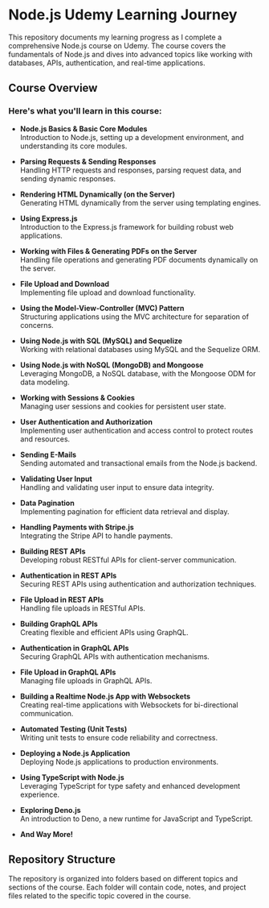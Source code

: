 # Node.js Udemy Learning Journey

This repository documents my learning progress as I complete a comprehensive Node.js course on Udemy. The course covers the fundamentals of Node.js and dives into advanced topics like working with databases, APIs, authentication, and real-time applications.

## Course Overview

### Here's what you'll learn in this course:

- **Node.js Basics & Basic Core Modules**  
  Introduction to Node.js, setting up a development environment, and understanding its core modules.

- **Parsing Requests & Sending Responses**  
  Handling HTTP requests and responses, parsing request data, and sending dynamic responses.

- **Rendering HTML Dynamically (on the Server)**  
  Generating HTML dynamically from the server using templating engines.

- **Using Express.js**  
  Introduction to the Express.js framework for building robust web applications.

- **Working with Files & Generating PDFs on the Server**  
  Handling file operations and generating PDF documents dynamically on the server.

- **File Upload and Download**  
  Implementing file upload and download functionality.

- **Using the Model-View-Controller (MVC) Pattern**  
  Structuring applications using the MVC architecture for separation of concerns.

- **Using Node.js with SQL (MySQL) and Sequelize**  
  Working with relational databases using MySQL and the Sequelize ORM.

- **Using Node.js with NoSQL (MongoDB) and Mongoose**  
  Leveraging MongoDB, a NoSQL database, with the Mongoose ODM for data modeling.

- **Working with Sessions & Cookies**  
  Managing user sessions and cookies for persistent user state.

- **User Authentication and Authorization**  
  Implementing user authentication and access control to protect routes and resources.

- **Sending E-Mails**  
  Sending automated and transactional emails from the Node.js backend.

- **Validating User Input**  
  Handling and validating user input to ensure data integrity.

- **Data Pagination**  
  Implementing pagination for efficient data retrieval and display.

- **Handling Payments with Stripe.js**  
  Integrating the Stripe API to handle payments.

- **Building REST APIs**  
  Developing robust RESTful APIs for client-server communication.

- **Authentication in REST APIs**  
  Securing REST APIs using authentication and authorization techniques.

- **File Upload in REST APIs**  
  Handling file uploads in RESTful APIs.

- **Building GraphQL APIs**  
  Creating flexible and efficient APIs using GraphQL.

- **Authentication in GraphQL APIs**  
  Securing GraphQL APIs with authentication mechanisms.

- **File Upload in GraphQL APIs**  
  Managing file uploads in GraphQL APIs.

- **Building a Realtime Node.js App with Websockets**  
  Creating real-time applications with Websockets for bi-directional communication.

- **Automated Testing (Unit Tests)**  
  Writing unit tests to ensure code reliability and correctness.

- **Deploying a Node.js Application**  
  Deploying Node.js applications to production environments.

- **Using TypeScript with Node.js**  
  Leveraging TypeScript for type safety and enhanced development experience.

- **Exploring Deno.js**  
  An introduction to Deno, a new runtime for JavaScript and TypeScript.

- **And Way More!**

## Repository Structure

The repository is organized into folders based on different topics and sections of the course. Each folder will contain code, notes, and project files related to the specific topic covered in the course.


